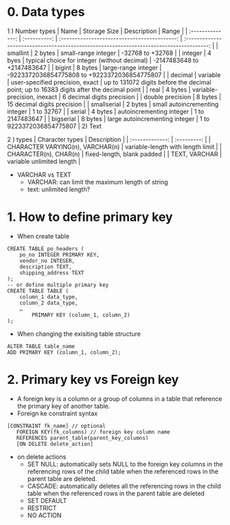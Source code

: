 # 0. Data types

1 ) Number types
| Name | Storage Size | Description | Range |
| :--------------: | :----------: | :------------------------------------------: | :--------------------------------------------------------------------------------------: |
| smallint | 2 bytes | small-range integer | -32768 to +32768 |
| integer | 4 byes | typical choice for integer (without decimal) | -2147483648 to +2147483647 |
| bigint | 8 bytes | large-range integer | -9223372036854775808 to +9223372036854775807 |
| decimal | variable | user-specified precision, exact | up to 131072 digits before the decimal point; up to 16383 digits after the decimal point |
| real | 4 bytes | variable-precision, inexact | 6 decimal digits precision |
| double precision | 8 bytes | 15 decimal digits precision |
| smallserial | 2 bytes | small autoincrementing integer | 1 to 32767 |
| serial | 4 bytes | autoincrementing integer | 1 to 2147483647 |
| bigserial | 8 bytes | large autoincrementing integer | 1 to 9223372036854775807 | 2) Text

2 ) types
| Character types | Description |
| :-------------: | :---------: |
| CHARACTER VARYING(n), VARCHAR(n) | variable-length with length limit |
| CHARACTER(n), CHAR(n) | fixed-length, blank padded |
| TEXT, VARCHAR | variable unlimited length |

- VARCHAR vs TEXT
  - VARCHAR: can limit the maximum length of string
  - text: unlimited length?

# 1. How to define primary key

- When create table

```
CREATE TABLE po_headers (
	po_no INTEGER PRIMARY KEY,
	vendor_no INTEGER,
	description TEXT,
	shipping_address TEXT
);
-- or define multiple primary key
CREATE TABLE TABLE (
	column_1 data_type,
	column_2 data_type,
	…
        PRIMARY KEY (column_1, column_2)
);
```

- When changing the exisiting table structure

```
ALTER TABLE table_name
ADD PRIMARY KEY (column_1, column_2);
```

# 2. Primary key vs Foreign key

- A foreign key is a column or a group of columns in a table that reference the primary key of another table.
- Foreign ke constraint syntax

```
[CONSTRAINT fk_name] // optional
   FOREIGN KEY(fk_columns) // foreign key column name
   REFERENCES parent_table(parent_key_columns)
   [ON DELETE delete_action]
```

- on delete actions
  - SET NULL: automatically sets NULL to the foreign key columns in the referencing rows of the child table when the referenced rows in the parent table are deleted.
  - CASCADE: automatically deletes all the referencing rows in the child table when the referenced rows in the parent table are deleted
  - SET DEFAULT
  - RESTRICT
  - NO ACTION

